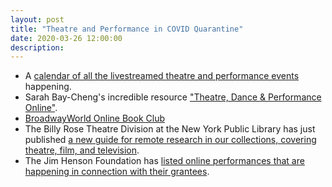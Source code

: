 ```yaml
---
layout: post
title: "Theatre and Performance in COVID Quarantine"
date: 2020-03-26 12:00:00
description: 
---
```


<ul>
<li>A <a href="https://calendar.google.com/calendar/b/1?cid=NDdpNjFpNnBoNGtibzI5NnM3MzNxM3Myb3NAZ3JvdXAuY2FsZW5kYXIuZ29vZ2xlLmNvbQ">calendar of all the livestreamed theatre and performance events</a> happening.</li>
<li>Sarah Bay-Cheng's incredible resource <a href="https://sarahbaycheng.net/2020/03/19/theatre-dance-performance-online/">"Theatre, Dance &amp; Performance Online"</a>.</li>
<li><a href="https://www.broadwayworld.com/board/readmessage.php?thread=1121928">BroadwayWorld Online Book Club</a></li>
<li>The Billy Rose Theatre Division at the New York Public Library has just published <a href="https://libguides.nypl.org/c.php?g=1015243">a new guide for remote research in our collections, covering theatre, film, and television</a>.</li>
<li>The Jim Henson Foundation has <a href="http://hensonfoundation.org/index.php/happenings-family-online">listed online performances that are happening in connection with their grantees</a>.</li>
</ul>